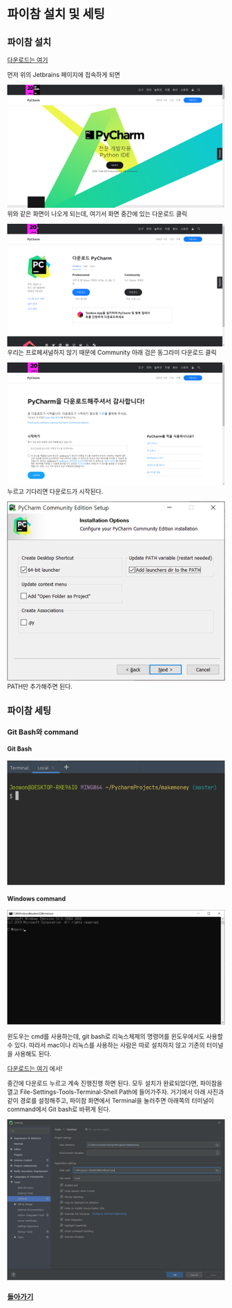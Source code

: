 # 파이참 설치 및 세팅

## 파이참 설치
[다운로드는 여기](https://www.jetbrains.com/ko-kr/pycharm/)

먼저 위의 Jetbrains 페이지에 접속하게 되면

![파이참메인](../statics/pycharm/pycharm_main.png)  
위와 같은 화면이 나오게 되는데, 여기서 화면 중간에 있는 다운로드 클릭

![파이참다운로드](../statics/pycharm/pycharm_download.png)  
우리는 프로페셔널하지 않기 때문에 Community 아래 검은 동그라미 다운로드 클릭

![다운로드를누르면](../statics/pycharm/pycharm_clicked_download.png)  
누르고 기다리면 다운로드가 시작된다.

![파이참설치세팅](../statics/pycharm/pycharmsetup1.png)
PATH만 추가해주면 된다.

## 파이참 세팅
### Git Bash와 command
#### Git Bash
![gitbash](../statics/pycharm/git_bash.PNG)
#### Windows command
![command](../statics/pycharm/command.png)

윈도우는 cmd를 사용하는데, git bash로 리눅스체제의 명령어를 윈도우에서도 사용할 수 있다.
따라서 mac이나 리눅스를 사용하는 사람은 따로 설치하지 않고 기존의 터미널을 사용해도 된다.

[다운로드는 여기](https://git-scm.com/) 에서!

중간에 다운로드 누르고 계속 진행진행 하면 된다. 모두 설치가 완료되었다면, 파이참을 열고 File-Settings-Tools-Terminal-Shell Path에 들어가주자.
거기에서 아래 사진과 같이 경로를 설정해주고, 파이참 화면에서 Terminal을 눌러주면 아래쪽의 터미널이 command에서 Git bash로 바뀌게 된다.

![GitBashSetting](../statics/pycharm/git_bash_setting.png)

### [돌아가기](../11st.md)


